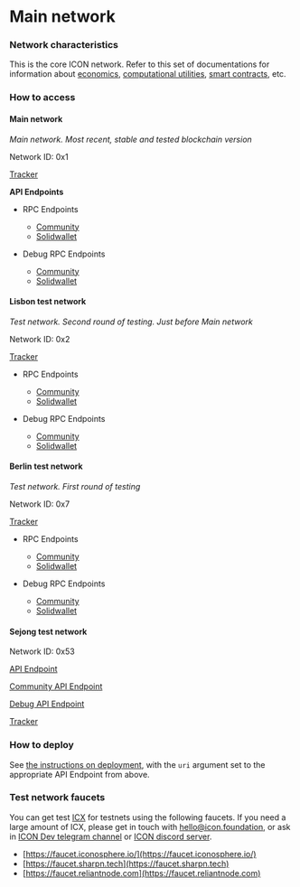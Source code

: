 # Main network

### Network characteristics

This is the core ICON network. Refer to this set of documentations for information about [economics](../../concepts/economics/), [computational utilities](../../concepts/computational-utilities/), [smart contracts](../smart-contracts/), etc.

### How to access

#### Main network

_Main network. Most recent, stable and tested blockchain version_

Network ID: 0x1

[Tracker](https://tracker.icon.community)

**API Endpoints**

- RPC Endpoints 
  - [Community](https://api.icon.community/api/v3) 
  - [Solidwallet](https://ctz.solidwallet.io/api/v3)

- Debug RPC Endpoints
  - [Community](https://api.icon.community/api/v3d)
  - [Solidwallet](https://ctz.solidwallet.io/api/v3d)


#### Lisbon test network

_Test network. Second round of testing. Just before Main network_

Network ID: 0x2

[Tracker](https://tracker.lisbon.icon.community)

- RPC Endpoints 
  - [Community](https://api.lisbon.icon.community/api/v3) 
  - [Solidwallet](https://lisbon.net.solidwallet.io/api/v3)

- Debug RPC Endpoints
  - [Community](https://api.lisbon.icon.community/api/v3d)
  - [Solidwallet](https://lisbon.net.solidwallet.io/api/v3d)

#### Berlin test network

_Test network. First round of testing_

Network ID: 0x7

[Tracker](https://tracker.berlin.icon.community)

- RPC Endpoints 
  - [Community](https://api.berlin.icon.community/api/v3) 
  - [Solidwallet](https://berlin.net.solidwallet.io/api/v3)

- Debug RPC Endpoints
  - [Community](https://api.berlin.icon.community/api/v3d)
  - [Solidwallet](https://berlin.net.solidwallet.io/api/v3d)

#### Sejong test network

Network ID: 0x53

[API Endpoint](https://sejong.net.solidwallet.io/api/v3)

[Community API Endpoint](https://api.sejong.icon.community/api/v3)

[Debug API Endpoint](https://sejong.net.solidwallet.io/api/v3d)

[Tracker](https://tracker.sejong.icon.community)

### How to deploy

See [the instructions on deployment](../smart-contracts/deploying-smart-contracts.md), with the `uri` argument set to the appropriate API Endpoint from above.

### Test network faucets

You can get test [ICX](../../concepts/economics/icx.md) for testnets using the following faucets. If you need a large amount of ICX, please get in touch with [hello@icon.foundation](mailto:hello@icon.foundation), or ask in [ICON Dev telegram channel](https://t.me/icondevs) or [ICON discord server](https://discord.com/invite/7a75Hf3cFm).

* [https://faucet.iconosphere.io/](https://faucet.iconosphere.io/)
* [https://faucet.sharpn.tech](https://faucet.sharpn.tech)
* [https://faucet.reliantnode.com](https://faucet.reliantnode.com)
